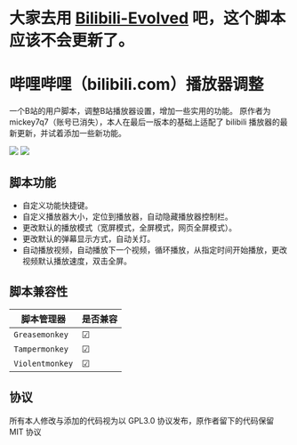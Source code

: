 # **大家去用 [Bilibili-Evolved](https://github.com/the1812/Bilibili-Evolved) 吧，这个脚本应该不会更新了。**

# 哔哩哔哩（bilibili.com）播放器调整

一个B站的用户脚本，调整B站播放器设置，增加一些实用的功能。
原作者为 mickey7q7（账号已消失），本人在最后一版本的基础上适配了 bilibili 播放器的最新更新，并试着添加一些新功能。


[![](https://img.shields.io/badge/%E5%AE%89%E8%A3%85%E7%9B%B4%E9%93%BE-%F0%9F%90%92-blue.svg)](https://github.com/kkren/bilibili_adjustPlayer/raw/master/bilibili_adjustPlayer.user.js "请确认已安装并启动脚本管理器")  [![](https://img.shields.io/badge/🌎-English-red.svg)](README-en.md)   
##  脚本功能
* 自定义功能快捷键。
* 自定义播放器大小，定位到播放器，自动隐藏播放器控制栏。
* 更改默认的播放模式（宽屏模式，全屏模式，网页全屏模式）。
* 更改默认的弹幕显示方式，自动关灯。
* 自动播放视频，自动播放下一个视频，循环播放，从指定时间开始播放，更改视频默认播放速度，双击全屏。


##  脚本兼容性
| 脚本管理器 | 是否兼容
| ---- | ----
| `Greasemonkey` | ☑
| `Tampermonkey` | ☑
|  `Violentmonkey` | ☑
## 协议
所有本人修改与添加的代码视为以 GPL3.0 协议发布，原作者留下的代码保留 MIT 协议

